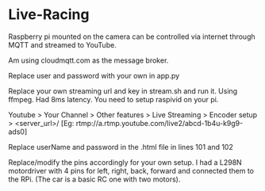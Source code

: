 # Live-Racing
Raspberry pi mounted on the camera can be controlled via internet through MQTT and streamed to YouTube.

Am using cloudmqtt.com as the message broker.

Replace user and password with your own in app.py

Replace your own streaming url and key in stream.sh and run it. Using ffmpeg. Had 8ms latency. You need to setup raspivid on your pi.

Youtube > Your Channel > Other features > Live Streaming > Encoder setup > <server_url>/<key> [Eg: rtmp://a.rtmp.youtube.com/live2/abcd-1b4u-k9g9-ads0]
  
Replace userName and password in the .html file in lines 101 and 102

Replace/modify the pins accordingly for your own setup. I had a L298N motordriver with 4 pins for left, right, back, forward and connected them to the RPi. (The car is a basic RC one with two motors).
